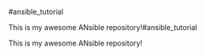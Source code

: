 #ansible_tutorial

This is my awesome ANsible repository!#ansible_tutorial

This is my awesome ANsible repository!
